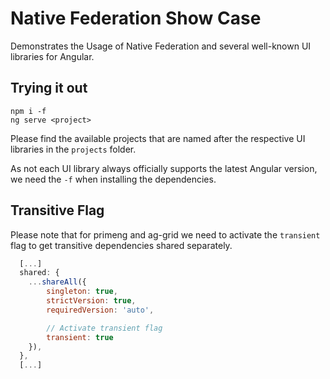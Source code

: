 # Native Federation Show Case

Demonstrates the Usage of Native Federation and several well-known UI libraries for Angular.

## Trying it out

```
npm i -f
ng serve <project>
```

Please find the available projects that are named after the respective UI libraries in the `projects` folder.

As not each UI library always officially supports the latest Angular version, we need the `-f` when installing the dependencies.

## Transitive Flag

Please note that for primeng and ag-grid we need to activate the `transient` flag to get transitive dependencies shared separately. 

```javascript
  [...]
  shared: {
    ...shareAll({ 
        singleton: true, 
        strictVersion: true, 
        requiredVersion: 'auto', 

        // Activate transient flag
        transient: true 
    }),
  },
  [...]
```